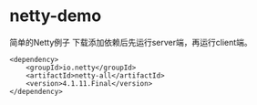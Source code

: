 # netty-demo
简单的Netty例子
下载添加依赖后先运行server端，再运行client端。

    <dependency>
        <groupId>io.netty</groupId>
        <artifactId>netty-all</artifactId>
        <version>4.1.11.Final</version>
    </dependency>

